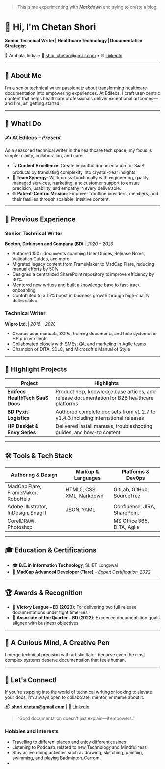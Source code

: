 > This is me experimenting with ***Markdown*** and trying to create a blog.

# 👋 Hi, I'm Chetan Shori  
**Senior Technical Writer | Healthcare Technology | Documentation Strategist**

📍 Ambala, India • 📧 shori.chetan@gmail.com • 🌐 [LinkedIn](https://www.linkedin.com/in/chetanshori/)

---

## 🌟 About Me

I’m a senior technical writer passionate about transforming healthcare documentation into empowering experiences. At Edifecs, I craft user-centric content that helps healthcare professionals deliver exceptional outcomes—and I'm just getting started.

---

## 🧰 What I Do

### ✍️ At Edifecs – *Present*
As a seasoned technical writer in the healthcare tech space, my focus is simple: clarity, collaboration, and care.

- 🔍 **Content Excellence**: Create impactful documentation for SaaS products by translating complexity into crystal-clear insights.
- 🤝 **Team Synergy**: Work cross-functionally with engineering, quality, managed services, marketing, and customer support to ensure precision, usability, and empathy in every deliverable.
- 🌐 **Patient-Centric Mission**: Empower frontline providers, members, and their families through scalable, intuitive content.

---

## 🚀 Previous Experience

### **Senior Technical Writer**  
**Becton, Dickinson and Company (BD)** | *2020 – 2023*  
- Authored 150+ documents spanning User Guides, Release Notes, Validation Guides, and more  
- Migrated legacy content from FrameMaker to MadCap Flare, reducing manual efforts by 50%  
- Designed a centralized SharePoint repository to improve efficiency by 30%  
- Mentored new writers and built a knowledge base to fast-track onboarding  
- Contributed to a 15% boost in business growth through high-quality deliverables

### **Technical Writer**  
**Wipro Ltd.** | *2016 – 2020*  
- Created user manuals, SOPs, training documents, and help systems for HP printer clients  
- Collaborated closely with SMEs, QA, and marketing in Agile teams  
- Champion of DITA, SDLC, and Microsoft's Manual of Style

---

## 🧪 Highlight Projects

| Project                         | Highlights                                                                 |
|----------------------------------|---------------------------------------------------------------------------|
| **Edifecs HealthTech SaaS Docs** | Product help, knowledge base articles, and release documentation for B2B healthcare platforms |
| **BD Pyxis Logistics**           | Authored complete doc sets from v1.2.7 to v1.4.3 including international releases |
| **HP Deskjet & Envy Series**     | Delivered install manuals, troubleshooting guides, and how-to content |

---

## 🛠️ Tools & Tech Stack

| Authoring & Design               | Markup & Languages        | Platforms & DevOps              |
|----------------------------------|----------------------------|----------------------------------|
| MadCap Flare, FrameMaker, RoboHelp | HTML5, CSS, XML, Markdown   | GitLab, GitHub, SourceTree       |
| Adobe Illustrator, InDesign, SnagIT | JSON, YAML                  | Confluence, JIRA, SharePoint     |
| CorelDRAW, Photoshop             |                             | MS Office 365, DITA, Agile       |

---

## 🎓 Education & Certifications

- 🎓 **B.E. in Information Technology**, SLIET Longowal  
- 📜 **MadCap Advanced Developer (Flare)** – *Expert Certification, 2022*

---

## 🏆 Awards & Recognition

- 🏅 **Victory League – BD (2023)**: For delivering two full release documentations under tight timelines  
- 🏅 **Associate of the Quarter – BD (2022)**: Exceeded documentation goals aligned with business objectives

---

## 🌱 A Curious Mind, A Creative Pen

I merge technical precision with artistic flair—because even the most complex systems deserve documentation that feels human.

---

## 🤝 Let's Connect!

If you're stepping into the world of technical writing or looking to elevate your docs, I'm always open to collaborate, mentor, or meme about it.

📬 **shori.chetan@gmail.com** | 💼 [LinkedIn](https://www.linkedin.com/in/chetanshori/)

> “Good documentation doesn't just explain—it empowers.”




### Hobbies and Interests
+ Travelling to different places and enjoy different cusines
+ Listening to Podcasts related to new Technology and Mindfullness
+ Stay active doing activities such as drawing, sketching, painting, swimming, and playing Badminton, Carrom.
+ 
